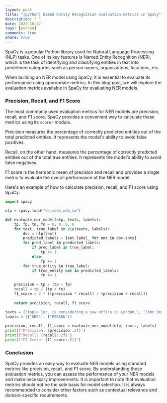 ```yaml
---
layout: post
title: "[python] Named Entity Recognition evaluation metrics in SpaCy"
description: " "
date: 2023-10-27
tags: [python]
comments: true
share: true
---
```


SpaCy is a popular Python library used for Natural Language Processing (NLP) tasks. One of its key features is Named Entity Recognition (NER), which is the task of identifying and classifying entities in text into predefined categories such as person names, organizations, locations, etc.

When building an NER model using SpaCy, it is essential to evaluate its performance using appropriate metrics. In this blog post, we will explore the evaluation metrics available in SpaCy for evaluating NER models.

### Precision, Recall, and F1 Score

The most commonly used evaluation metrics for NER models are precision, recall, and F1 score. SpaCy provides a convenient way to calculate these metrics using its `scorer` module.

Precision measures the percentage of correctly predicted entities out of the total predicted entities. It represents the model's ability to avoid false positives.

Recall, on the other hand, measures the percentage of correctly predicted entities out of the total true entities. It represents the model's ability to avoid false negatives.

F1 score is the harmonic mean of precision and recall and provides a single metric to evaluate the overall performance of the NER model.

Here's an example of how to calculate precision, recall, and F1 score using SpaCy:

```python
import spacy

nlp = spacy.load("en_core_web_sm")

def evaluate_ner_model(nlp, texts, labels):
    tp, fp, tn, fn = 0, 0, 0, 0
    for text, true_label in zip(texts, labels):
        doc = nlp(text)
        predicted_labels = [ent.label_ for ent in doc.ents]
        for pred_label in predicted_labels:
            if pred_label in true_label:
                tp += 1
            else:
                fp += 1
        for true_entity in true_label:
            if true_entity not in predicted_labels:
                fn += 1
                
    precision = tp / (tp + fp)
    recall = tp / (tp + fn)
    f1_score = 2 * ((precision * recall) / (precision + recall))
    
    return precision, recall, f1_score
    
texts = ["Apple Inc. is considering a new office in London.", "John Smith is a software engineer at Google."]
labels = [["ORG"], ["PERSON"]]

precision, recall, f1_score = evaluate_ner_model(nlp, texts, labels)
print(f"Precision: {precision:.2f}")
print(f"Recall: {recall:.2f}")
print(f"F1 Score: {f1_score:.2f}")
```

### Conclusion

SpaCy provides an easy way to evaluate NER models using standard metrics like precision, recall, and F1 score. By understanding these evaluation metrics, you can assess the performance of your NER models and make necessary improvements. It is important to note that evaluation metrics should not be the sole basis for model selection. It is always recommended to consider other factors such as contextual relevance and domain-specific requirements.